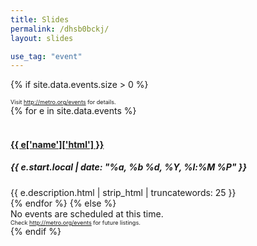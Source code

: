 ```yaml
---
title: Slides
permalink: /dhsb0bckj/
layout: slides

use_tag: "event"
---
```


{% if site.data.events.size > 0 %}
<div style="font-size: 65%;">Visit <a href="{{ '/events' | prepend: site.baseurl }}">http://metro.org/events</a> for details.</div>
{% for e in site.data.events %}
<section>
	<br/>
	<h4><a href="{{ e.url }}">{{ e['name']['html'] }}</a></h4>
	<h5>{{ e.start.local | date: "%a, %b %d, %Y, %l:%M %P" }}</h5>
	<div>{{ e.description.html  | strip_html | truncatewords: 25 }}</div>
</section>
{% endfor %}
{% else %}
<section>
<div>No events are scheduled at this time.</div>
<div style="font-size: 65%;">Check <a href="{{ '/events' | prepend: site.baseurl }}">http://metro.org/events</a> for future listings.</div>
</section>
{% endif %}

